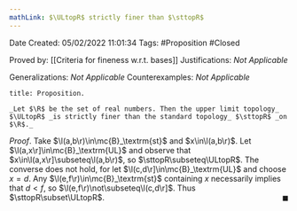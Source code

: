 ```yaml
---
mathLink: $\ULtopR$ strictly finer than $\sttopR$
---
```


<div class="topSpace"></div>

Date Created: 05/02/2022 11:01:34
Tags: #Proposition #Closed 

Proved by: [[Criteria for fineness w.r.t. bases]]
Justifications: _Not Applicable_

Generalizations: _Not Applicable_
Counterexamples: _Not Applicable_

``` ad-Proposition
title: Proposition.

_Let $\R$ be the set of real numbers. Then the upper limit topology_ $\ULtopR$ _is strictly finer than the standard topology_ $\sttopR$ _on $\R$._

```

_Proof_. Take $\l(a,b\r)\in\mc{B}_\textrm{st}$ and $x\in\l(a,b\r)$. Let $\l(a,x\r]\in\mc{B}_\textrm{UL}$ and observe that $x\in\l(a,x\r]\subseteq\l(a,b\r)$, so $\sttopR\subseteq\ULtopR$. The converse does not hold, for let $\l(c,d\r]\in\mc{B}_\textrm{UL}$ and choose $x=d$. Any $\l(e,f\r)\in\mc{B}_\textrm{st}$ containing $x$ necessarily implies that $d<f$, so $\l(e,f\r)\not\subseteq\l(c,d\r]$. Thus $\sttopR\subset\ULtopR$.<span style="float:right;">$\blacksquare$</span>
